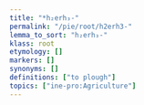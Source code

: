 ```yaml
---
title: "*h₂erh₃-"
permalink: "/pie/root/h2erh3-"
lemma_to_sort: "h₂erh₃-"
klass: root
etymology: []
markers: []
synonyms: []
definitions: ["to plough"]
topics: ["ine-pro:Agriculture"]
---
```

